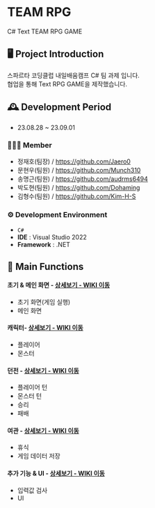 # TEAM RPG 
C# Text TEAM RPG GAME


## 🖥️ Project Introduction
스파르타 코딩클럽 내일배움캠프 C# 팀 과제 입니다.<br>
협업을 통해 Text RPG GAME을 제작했습니다.
<br>

## 🕰️ Development Period
* 23.08.28 ~ 23.09.01

### 🧑‍🤝‍🧑 Member
 - 정재호(팀장) / https://github.com/Jaero0
 - 문현우(팀원) / https://github.com/Munch310
 - 송명근(팀원) / https://github.com/audrms6494
 - 박도현(팀원) / https://github.com/Dohaming
 - 김형수(팀원) / https://github.com/Kim-H-S

### ⚙️ Development Environment
- `C#`
- **IDE** : Visual Studio 2022
- **Framework** : .NET

## 📌 Main Functions
#### 초기 & 메인 화면 - <a href="https://github.com/Munch310/SpartaDungeon/wiki/1.-%EC%A3%BC%EC%9A%94-%EA%B8%B0%EB%8A%A5-%EC%86%8C%EA%B0%9C-(%EC%B4%88%EA%B8%B0-&-%EB%A9%94%EC%9D%B8-%ED%99%94%EB%A9%B4)" >상세보기 - WIKI 이동</a>
- 초기 화면(게임 실행)
- 메인 화면

#### 캐릭터- <a href="https://github.com/Munch310/SpartaDungeon/wiki/3.-%EC%A3%BC%EC%9A%94-%EA%B8%B0%EB%8A%A5-%EC%86%8C%EA%B0%9C-(%ED%94%8C%EB%A0%88%EC%9D%B4%EC%96%B4-%EC%A0%95%EB%B3%B4)" >상세보기 - WIKI 이동</a>
- 플레이어
- 몬스터

#### 던전 - <a href="https://github.com/Munch310/SpartaDungeon/wiki/6.-%EC%A3%BC%EC%9A%94-%EA%B8%B0%EB%8A%A5-%EC%86%8C%EA%B0%9C-(%EB%8D%98%EC%A0%84)" >상세보기 - WIKI 이동</a>
- 플레이어 턴
- 몬스터 턴
- 승리
- 패배
  
#### 여관 - <a href="https://github.com/Munch310/SpartaDungeon/wiki/7.-%EC%A3%BC%EC%9A%94-%EA%B8%B0%EB%8A%A5-%EC%86%8C%EA%B0%9C-(%ED%9C%B4%EC%8B%9D)" >상세보기 - WIKI 이동</a> 
- 휴식
- 게임 데이터 저장

#### 추가 기능 & UI - <a href="https://github.com/Munch310/SpartaDungeon/wiki/8.-%EC%B6%94%EA%B0%80-%EA%B8%B0%EB%8A%A5" >상세보기 - WIKI 이동</a> 
- 입력값 검사
- UI
